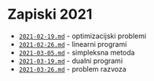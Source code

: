 # Zapiski 2021

* [`2021-02-19.md`](2021-02-19.md) - optimizacijski problemi
* [`2021-02-26.md`](2021-02-26.md) - linearni programi
* [`2021-03-05.md`](2021-03-05.md) - simpleksna metoda
* [`2021-03-19.md`](2021-03-19.md) - dualni programi
* [`2021-03-26.md`](2021-03-26.md) - problem razvoza
